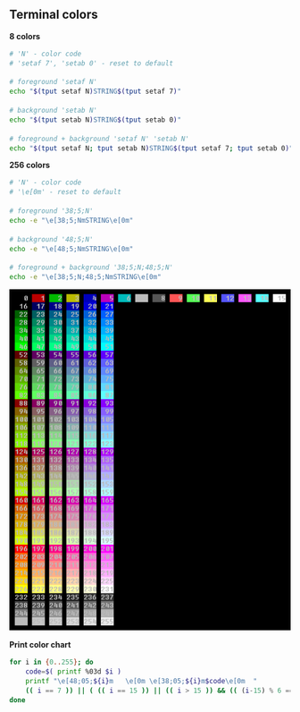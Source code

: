 Terminal colors
---

**8 colors**
```sh
# 'N' - color code
# 'setaf 7', 'setab 0' - reset to default

# foreground 'setaf N'
echo "$(tput setaf N)STRING$(tput setaf 7)"

# background 'setab N'
echo "$(tput setab N)STRING$(tput setab 0)"

# foreground + background 'setaf N' 'setab N'
echo "$(tput setaf N; tput setab N)STRING$(tput setaf 7; tput setab 0)"
``` 

**256 colors**
```sh
# 'N' - color code
# '\e[0m' - reset to default

# foreground '38;5;N'
echo -e "\e[38;5;NmSTRING\e[0m"

# background '48;5;N'
echo -e "\e[48;5;NmSTRING\e[0m"

# foreground + background '38;5;N;48;5;N'
echo -e "\e[38;5;N;48;5;NmSTRING\e[0m"
```
![color](https://github.com/rern/tips/blob/master/bash/color_chart.png)  

**Print color chart**
```sh
for i in {0..255}; do
	code=$( printf %03d $i )
	printf "\e[48;05;${i}m   \e[0m \e[38;05;${i}m$code\e[0m  "
	(( i == 7 )) || ( (( i == 15 )) || (( i > 15 )) && (( (i-15) % 6 == 0 )) ) && echo
done
```
